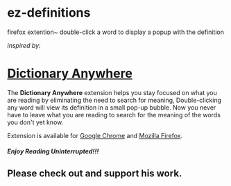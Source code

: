 # ez-definitions
firefox extention~ double-click a word to display a popup with the definition

_inspired by:_
# [Dictionary Anywhere](https://github.com/meetDeveloper/Dictionary-Anywhere/)
The **Dictionary Anywhere** extension helps you stay focused on what you are reading by eliminating the need to search for meaning, 
Double-clicking any word will view its definition in a small pop-up bubble. 
Now you never have to leave what you are reading to search for the meaning of the words you don't yet know.

Extension is available for [Google Chrome](https://chrome.google.com/webstore/detail/dictionary-anywhere/hcepmnlphdfefjddkgkblcjkbpbpemac/) and [Mozilla Firefox](https://addons.mozilla.org/en-US/firefox/addon/dictionary-anyvhere).

##### Enjoy Reading Uninterrupted!!!

## Please check out and support his work.
